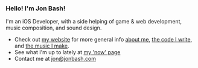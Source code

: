 ### Hello! I'm Jon Bash!

I'm an iOS Developer, with a side helping of game & web development, music composition, and sound design.

- Check out [my website](http://jonbash.com) for more general info [about me](http://jonbash.com/about), [the code I write](http://jonbash.com/code), and [the music I make](http://jonbash.com/other-music).
- See what I'm up to lately at [my 'now' page](http://jonbash.com/about/#now)
- Contact me at [jon@jonbash.com](mailto:jon@jonbash.com)
